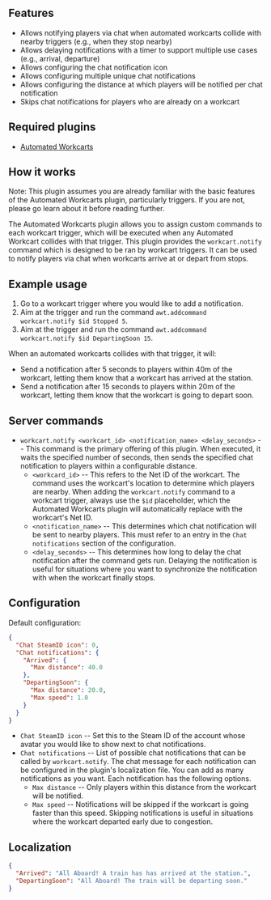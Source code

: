 ## Features

- Allows notifying players via chat when automated workcarts collide with nearby triggers (e.g., when they stop nearby)
- Allows delaying notifications with a timer to support multiple use cases (e.g., arrival, departure)
- Allows configuring the chat notification icon
- Allows configuring multiple unique chat notifications
- Allows configuring the distance at which players will be notified per chat notification
- Skips chat notifications for players who are already on a workcart

## Required plugins

- [Automated Workcarts](https://umod.org/plugins/automated-workcarts)

## How it works

Note: This plugin assumes you are already familiar with the basic features of the Automated Workcarts plugin, particularly triggers. If you are not, please go learn about it before reading further.

The Automated Workcarts plugin allows you to assign custom commands to each workcart trigger, which will be executed when any Automated Workcart collides with that trigger. This plugin provides the `workcart.notify` command which is designed to be ran by workcart triggers. It can be used to notify players via chat when workcarts arrive at or depart from stops.

## Example usage

1. Go to a workcart trigger where you would like to add a notification.
2. Aim at the trigger and run the command `awt.addcommand workcart.notify $id Stopped 5`.
3. Aim at the trigger and run the command `awt.addcommand workcart.notify $id DepartingSoon 15`.

When an automated workcarts collides with that trigger, it will:

- Send a notification after 5 seconds to players within 40m of the workcart, letting them know that a workcart has arrived at the station.
- Send a notification after 15 seconds to players within 20m of the workcart, letting them know that the workcart is going to depart soon.

## Server commands

- `workcart.notify <workcart_id> <notification_name> <delay_seconds>` -- This command is the primary offering of this plugin. When executed, it waits the specified number of seconds, then sends the specified chat notification to players within a configurable distance.
  - `<workcard_id>` -- This refers to the Net ID of the workcart. The command uses the workcart's location to determine which players are nearby. When adding the `workcart.notify` command to a workcart trigger, always use the `$id` placeholder, which the Automated Workcarts plugin will automatically replace with the workcart's Net ID.
  - `<notification_name>` -- This determines which chat notification will be sent to nearby players. This must refer to an entry in the `Chat notifications` section of the configuration.
  - `<delay_seconds>` -- This determines how long to delay the chat notification after the command gets run. Delaying the notification is useful for situations where you want to synchronize the notification with when the workcart finally stops.

## Configuration

Default configuration:

```json
{
  "Chat SteamID icon": 0,
  "Chat notifications": {
    "Arrived": {
      "Max distance": 40.0
    },
    "DepartingSoon": {
      "Max distance": 20.0,
      "Max speed": 1.0
    }
  }
}
```

- `Chat SteamID icon` -- Set this to the Steam ID of the account whose avatar you would like to show next to chat notifications.
- `Chat notifications` -- List of possible chat notifications that can be called by `workcart.notify`. The chat message for each notification can be configured in the plugin's localization file. You can add as many notifications as you want. Each notification has the following options.
  - `Max distance` -- Only players within this distance from the workcart will be notified.
  - `Max speed` -- Notifications will be skipped if the workcart is going faster than this speed. Skipping notifications is useful in situations where the workcart departed early due to congestion.

## Localization

```json
{
  "Arrived": "All Aboard! A train has has arrived at the station.",
  "DepartingSoon": "All Aboard! The train will be departing soon."
}
```
